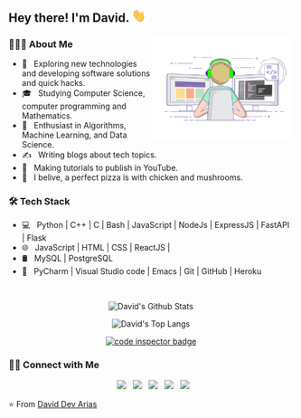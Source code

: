 <h2> Hey there! I'm David. <img src="https://raw.githubusercontent.com/devarias/devarias/main/Hi.gif" width="25"></h2>
<img align="right" alt="GIF" src="https://raw.githubusercontent.com/devarias/devarias/main/home.gif" width="250"/>

<h3> 👨🏻‍💻 About Me </h3>

- 🤔 &nbsp; Exploring new technologies and developing software solutions and quick hacks.
- 🎓 &nbsp; Studying Computer Science, computer programming and Mathematics.
- 🌱 &nbsp; Enthusiast in Algorithms, Machine Learning, and Data Science.
- ✍️ &nbsp; Writing blogs about tech topics.
- 🎥 &nbsp; Making tutorials to publish in YouTube. 
- 🍕 &nbsp; I belive, a perfect pizza is with chicken and mushrooms.

<h3>🛠 Tech Stack</h3>

- 💻 &nbsp; Python | C++ | C | Bash | JavaScript | NodeJs | ExpressJS | FastAPI | Flask
- 🌐 &nbsp; JavaScript | HTML | CSS | ReactJS | 
- 🛢 &nbsp; MySQL | PostgreSQL
- 🔧 &nbsp; PyCharm | Visual Studio code | Emacs | Git | GitHub | Heroku

</br>

<p align="center">
   <img src="https://github-readme-stats.vercel.app/api?username=devarias&include_all_commits=true&count_private=true&show_icons=true&line_height=20&title_color=7A7ADB&icon_color=2234AE&text_color=D3D3D3&bg_color=0,000000,130F40&hide=issues" alt="David's Github Stats">
</p>

<p align="center">
   <img src="https://github-readme-stats.vercel.app/api/top-langs/?username=devarias&hide=CSS,jupyter%20notebook&layout=compact&langs_count=10&text_color=daf7dc&bg_color=151515" alt="David's Top Langs">
</p>

<p align="center">
   <a href="https://frontend.code-inspector.com/public/user/github/devarias">
      <img src="https://code-inspector.com/public/badge/user/github/devarias?style=dark" alt="code inspector badge" />
   </a>
</p>


<h3> 🤝🏻 Connect with Me </h3>

<p align="center">
&nbsp; <a href="https://www.twitter.com/DavidDevArias" target="_blank" rel="noopener noreferrer"><img src="https://img.icons8.com/plasticine/100/000000/twitter.png" width="50" /></a>
&nbsp; <a href="https://www.youtube.com/channel/UCpNbJNsdd4nQSUQ5J7ABi8A" target="_blank" rel="noopener noreferrer"><img src="https://img.icons8.com/plasticine/2x/youtube-music.png" width="50" /></a>
&nbsp; <a href="https://www.linkedin.com/in/devarias/" target="_blank" rel="noopener noreferrer"><img src="https://img.icons8.com/plasticine/100/000000/linkedin.png" width="50" /></a>
&nbsp; <a href="mailto:devarias90@gmail.com" target="_blank" rel="noopener noreferrer"><img src="https://img.icons8.com/plasticine/100/000000/gmail.png"  width="50" /></a>
&nbsp; <a href="https://daviddevarias.medium.com/" target="_blank" rel="noopener noreferrer"><img src="https://img.icons8.com/bubbles/2x/medium-new.png" width="50" /></a>
</p>


⭐️ From [David Dev Arias](https://github.com/devarias)
